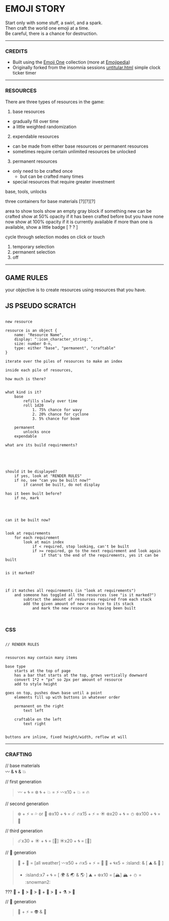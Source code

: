 # EMOJI STORY

Start only with some stuff, a swirl, and a spark.  
Then craft the world one emoji at a time.  
Be careful, there is a chance for destruction.

---

### CREDITS

- Built using the [Emoji One](http://emojione.com/) collection (more at [Emojipedia](http://emojipedia.org/emoji-one/))
- Originally forked from the insomnia sessions [untitular.html](https://gist.github.com/shuuki/8f5db01e786fecdbc904) simple clock ticker timer

---

### RESOURCES

There are three types of resources in the game:

1. base resources
  - gradually fill over time
  - a little weighted randomization
2. expendable resources
  - can be made from either base resources or permanent resources
  - sometimes require certain unlimited resources be unlocked
3. permanent resources
  - only need to be crafted once
  	- but can be crafted many times
  - special resources that require greater investment


base, tools, unlocks

three containers for base materials
[?][?][?]

area to show tools
show an empty gray block if something new can be crafted
show at 50% opacity if it has been crafted before but you have none now
show at 100% opacity if it is currently available
if more than one is available, show a little badge
[ ?
  ? ]


cycle through selection modes on click or touch  
1. temporary selection
2. permanent selection
0. off


---

## GAME RULES

your objective is to create resources using resources that you have.


## JS PSEUDO SCRATCH
```

new resource

resource is an object {
	name: "Resource Name",
	display: ":icon_character_string:",
	size: number 0-n,
	type: either "base", "permanent", "craftable"
}

iterate over the piles of resources to make an index

inside each pile of resources,

how much is there?


what kind is it?
	base
		refills slowly over time
		roll 1d20
			1. 75% chance for wavy
			2. 20% chance for cyclone
			3. 5% chance for boom

	permanent
		unlocks once 
	expendable

what are its build requirements?





should it be displayed?
	if yes, look at "RENDER RULES"
	if no, see "can you be built now?"
		if cannot be built, do not display

has it been built before?
	if no, mark




can it be built now?


look at requirements
	for each requirement
		look at main index
			if < required, stop looking, can't be built
			if >= required, go to the next requirement and look again
				if that's the end of the requirements, yes it can be built


is it marked?



if it matches all requirements (in "look at requirements")
	and someone has toggled all the resources (see "is it marked?")
		subtract the amount of resources required from each stack
		add the given amount of new resource to its stack
			and mark the new resource as having been built



```
### CSS

```

// RENDER RULES


resources may contain many items

base type
	starts at the top of page 
	has a bar that starts at the top, grows vertically downward
	convert 1*2 + "px" so 2px per amount of resource
	add to style height

goes on top, pushes down base until a point
	elements fill up with buttons in whatever order

	permanent on the right
		text left

	craftable on the left
		text right


buttons are inline, fixed height/width, reflow at will

```


---

### CRAFTING

// base materials  
:wavy_dash: & :cyclone: & :boom: 

// first generation  
> :wavy_dash: + :cyclone: = :snowflake:
> :cyclone: + :boom: = :zap:
> :wavy_dash:x10 + :boom: = :fire: 

// second generation  
> :snowflake: + :zap: = :sweat_drops: or :dash:
> :snowflake:x10 + :cyclone: = :comet:
> :fire:x15 + :zap: = :sunny:
> :snowflake:x20 + :cyclone: = :snowman:
> :snowflake:x100 + :cyclone: =  :new_moon_with_face:




// third generation  
> :comet:x30 + :sunny: + :cyclone: = [:sunrise:]
> :sunny:x20 + :cyclone: = [:milky_way:]

// :sunrise: generation  
> :new_moon_with_face: + :dash: =  [all weather]
> :wavy_dash:x50 + :fire:x5 + :zap: = :volcano:
> :volcano: + :cyclone:x5 = :island: & [ :mountain: & :sunrise_over_mountains: ]
> + :island:x7 + :cyclone: = [ :earth_africa: & :earth_asia: &  :earth_americas: ]
> :mountain: + :snowflake:x10 = [:mountain_snow:]
> :mountain_snow: + :snowman: = :snowman2:



??? :sunrise_over_mountains: + :chestnut: > :seedling: > :ear_of_rice: + :knife: > :rice: + :alembic: > :sake:


// :milky_way: generation
> :rocket: + :zap: = :alien: & :space_invader:
